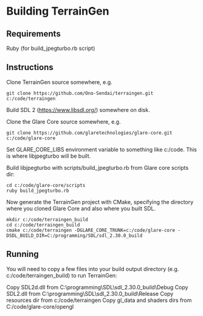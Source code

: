 
# Building TerrainGen


## Requirements

Ruby (for build_jpegturbo.rb script)

## Instructions

Clone TerrainGen source somewhere, e.g.

	git clone https://github.com/Ono-Sendai/terraingen.git c:/code/terraingen

Build SDL 2 (https://www.libsdl.org/) somewhere on disk.

Clone the Glare Core source somewhere, e.g.

	git clone https://github.com/glaretechnologies/glare-core.git c:/code/glare-core

Set GLARE_CORE_LIBS environment variable to something like c:/code.  This is where libjpegturbo will be built.

Build libjpegturbo with scripts/build_jpegturbo.rb from Glare core scripts dir:

	cd c:/code/glare-core/scripts
	ruby build_jpegturbo.rb


Now generate the TerrainGen project with CMake, specifying the directory where you cloned Glare Core and also where you built SDL.

	mkdir c:/code/terraingen_build
	cd c:/code/terraingen_build
	cmake c:/code/terraingen -DGLARE_CORE_TRUNK=c:/code/glare-core -DSDL_BUILD_DIR=C:/programming/SDL/sdl_2.30.0_build


## Running

You will need to copy a few files into your build output directory (e.g. c:/code/terraingen_build) to run TerrainGen:

Copy SDL2d.dll from C:\programming\SDL\sdl_2.30.0_build\Debug
Copy SDL2.dll from C:\programming\SDL\sdl_2.30.0_build\Release
Copy resources dir from c:/code/terraingen
Copy gl_data and shaders dirs from C:/code/glare-core/opengl
